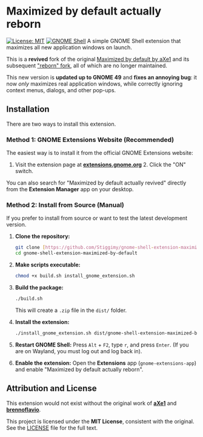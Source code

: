 # Maximized by default actually reborn

[![License: MIT](https://img.shields.io/badge/License-MIT-yellow.svg)](https://opensource.org/licenses/MIT)
[![GNOME Shell](https://img.shields.io/badge/GNOME-45--49-blue.svg)](https://www.gnome.org)
A simple GNOME Shell extension that maximizes all new application windows on launch.

This is a **revived** fork of the original [Maximized by default by aXe1](https://github.com/aXe1/gnome-shell-extension-maximized-by-default) and its subsequent ["reborn" fork](https://github.com/brennoflavio/gnome-shell-extension-maximized-by-default), all of which are no longer maintained.

This new version is **updated up to GNOME 49** and **fixes an annoying bug**: it now *only* maximizes real application windows, while correctly ignoring context menus, dialogs, and other pop-ups.


## Installation

There are two ways to install this extension.

### Method 1: GNOME Extensions Website (Recommended)

The easiest way is to install it from the official GNOME Extensions website:

1.  Visit the extension page at [**extensions.gnome.org**](https://extensions.gnome.org/extension/8756/maximized-by-default-actually-reborn/) 2.  Click the "ON" switch.

You can also search for "Maximized by default actually revived" directly from the **Extension Manager** app on your desktop.

### Method 2: Install from Source (Manual)

If you prefer to install from source or want to test the latest development version.

1.  **Clone the repository:**
    ```bash
    git clone [https://github.com/Stiggimy/gnome-shell-extension-maximized-by-default.git](https://github.com/Stiggimy/gnome-shell-extension-maximized-by-default.git)
    cd gnome-shell-extension-maximized-by-default
    ```

2.  **Make scripts executable:**
    ```bash
    chmod +x build.sh install_gnome_extension.sh
    ```

3.  **Build the package:**
    ```bash
    ./build.sh
    ```
    This will create a `.zip` file in the `dist/` folder.

4.  **Install the extension:**
    ```bash
    ./install_gnome_extension.sh dist/gnome-shell-extension-maximized-by-default.zip
    ```

5.  **Restart GNOME Shell:**
    Press `Alt` + `F2`, type `r`, and press `Enter`. (If you are on Wayland, you must log out and log back in).

6.  **Enable the extension:**
    Open the **Extensions** app (`gnome-extensions-app`) and enable "Maximized by default actually reborn".

## Attribution and License

This extension would not exist without the original work of **[aXe1](https://github.com/aXe1)** and **[brennoflavio](https://github.com/brennoflavio)**.

This project is licensed under the **MIT License**, consistent with the original. See the [LICENSE](LICENSE) file for the full text.
